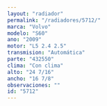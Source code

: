 ```yaml
---
layout: "radiador"
permalink: "/radiadores/5712/"
marca: "Volvo"
modelo: "S60"
ano: "2009"
motor: "L5 2.4 2.5"
transmision: "Automática"
parte: "432550"
clima: "Con clima"
alto: "24 7/16"
ancho: "16 7/8"
observaciones: ""
id: "5712"
---
```


